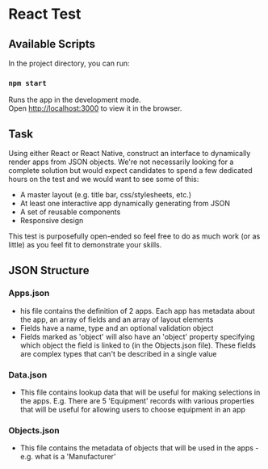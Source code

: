 # React Test

## Available Scripts

In the project directory, you can run:

### `npm start`

Runs the app in the development mode.\
Open [http://localhost:3000](http://localhost:3000) to view it in the browser.


## Task

Using either React or React Native, construct an interface to dynamically render apps from JSON objects.  We're not necessarily looking for a complete solution but would expect candidates to spend a few dedicated hours on the test and we would want to see some of this:

- A master layout (e.g. title bar, css/stylesheets, etc.)
- At least one interactive app dynamically generating from JSON
- A set of reusable components
- Responsive design

This test is purposefully open-ended so feel free to do as much work (or as little) as you feel fit to demonstrate your skills.

## JSON Structure
### Apps.json
- his file contains the definition of 2 apps.  Each app has metadata about the app, an array of fields and an array of layout elements
- Fields have a name, type and an optional validation object
- Fields marked as 'object' will also have an 'object' property specifying which object the field is linked to (in the Objects.json file).  These fields are complex types that can't be described in a single value

### Data.json
- This file contains lookup data that will be useful for making selections in the apps.  E.g.  There are 5 'Equipment' records with various properties that will be useful for allowing users to choose equipment in an app

### Objects.json
- This file contains the metadata of objects that will be used in the apps - e.g. what is a 'Manufacturer'
